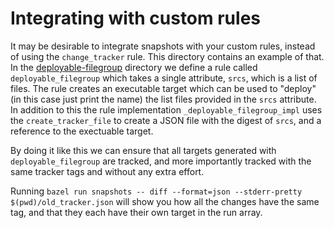 # Integrating with custom rules

It may be desirable to integrate snapshots with your custom rules, instead of using the `change_tracker` rule.
This directory contains an example of that. In the [deployable-filegroup](./rules/deployable-filegroup/) directory we define
a rule called `deployable_filegroup` which takes a single attribute, `srcs`, which is a list of files.
The rule creates an executable target which can be used to "deploy"(in this case just print the name) the list files provided in the
`srcs` attribute. In addition to this the rule implementation `_deployable_filegroup_impl` uses the `create_tracker_file`
to create a JSON file with the digest of `srcs`, and a reference to the exectuable target.


By doing it like this we can ensure that all targets generated with `deployable_filegroup` are tracked, and more importantly tracked with the same tracker tags and without any extra effort.

Running `bazel run snapshots -- diff --format=json --stderr-pretty $(pwd)/old_tracker.json` will show you how all the changes have the same tag, and
that they each have their own target in the run array.
